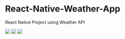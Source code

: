 # React-Native-Weather-App
React Native Project using Weather API


![](https://angular-firebase.peralstudio.com/assets/images/react-native-weather-app2.png)
![](https://angular-firebase.peralstudio.com/assets/images/react-native-weather-app3.png)
![](https://angular-firebase.peralstudio.com/assets/images/react-native-weather-app.png)
